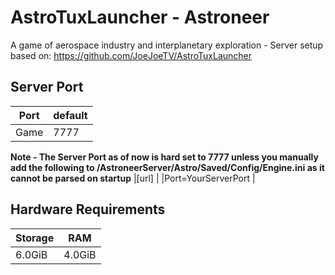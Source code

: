 # AstroTuxLauncher - Astroneer

A game of aerospace industry and interplanetary exploration - Server setup based on:
https://github.com/JoeJoeTV/AstroTuxLauncher

## Server Port
| Port    | default |
|---------|---------|
| Game    | 7777    |

**Note - The Server Port as of now is hard set to 7777 unless you manually add the following to /AstroneerServer/Astro/Saved/Config/Engine.ini as it cannot be parsed on startup**
|[url]               |
|Port=YourServerPort |

## Hardware Requirements
| Storage | RAM       |
|---------|-----------|
| 6.0GiB  | 4.0GiB    |

